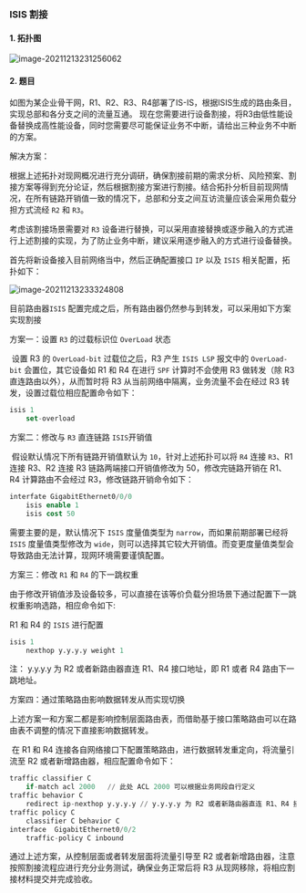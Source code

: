 ### ISIS 割接

#### 1. 拓扑图

![image-20211213231256062](https://s2.loli.net/2021/12/13/MqREVWay1gGFL6v.png)

#### 2. 题目

​	如图为某企业骨干网，R1、R2、R3、R4部署了IS-IS，根据ISIS生成的路由条目，实现总部和各分支之间的流量互通。 现在您需要进行设备割接，将R3由低性能设备替换成高性能设备，同时您需要尽可能保证业务不中断，请给出三种业务不中断的方案。

解决方案：

​	根据上述拓扑对现网概况进行充分调研，确保割接前期的需求分析、风险预案、割接方案等得到充分论证，然后根据割接方案进行割接。结合拓扑分析目前现网情况，在所有链路开销值一致的情况下，总部和分支之间互访流量应该会采用负载分担方式流经 `R2` 和 `R3`。

考虑该割接场景需要对 `R3` 设备进行替换，可以采用直接替换或逐步融入的方式进行上述割接的实现，为了防止业务中断，建议采用逐步融入的方式进行设备替换。

首先将新设备接入目前网络当中，然后正确配置接口 `IP` 以及 `ISIS` 相关配置，拓扑如下：

![image-20211213233324808](https://s2.loli.net/2021/12/13/MEJuAhaiZ7Fey9f.png)

目前路由器`ISIS` 配置完成之后，所有路由器仍然参与到转发，可以采用如下方案实现割接

方案一：设置 `R3` 的过载标识位 `OverLoad` 状态

​	设置 R3 的 `OverLoad-bit` 过载位之后，R3 产生 `ISIS LSP` 报文中的 `OverLoad-bit` 会置位，其它设备如 R1 和 R4 在进行 `SPF` 计算时不会使用 R3 做转发（除 R3 直连路由以外），从而暂时将 R3 从当前网络中隔离，业务流量不会在经过 R3 转发，设置过载位相应配置命令如下：

```sql
isis 1
	set-overload
```



方案二：修改与  `R3` 直连链路 `ISIS`开销值

​	假设默认情况下所有链路开销值默认为 `10`，针对上述拓扑可以将 `R4` 连接 `R3`、R1 连接 R3、R2 连接 R3 链路两端接口开销值修改为 50，修改完链路开销在 R1、R4 计算路由不会经过 R3，修改链路开销命令如下：

```sql
interfate GigabitEthernet0/0/0
	isis enable 1
	isis cost 50
```

需要主要的是，默认情况下 `ISIS` 度量值类型为 `narrow`，而如果前期部署已经将 `ISIS` 度量值类型修改为 `wide`，则可以选择其它较大开销值。而变更度量值类型会导致路由无法计算，现网环境需要谨慎配置。



方案三：修改 `R1` 和 `R4` 的下一跳权重

​	由于修改开销值涉及设备较多，可以直接在该等价负载分担场景下通过配置下一跳权重影响选路，相应命令如下:

R1 和 R4 的 `ISIS` 进行配置

```sql
isis 1
	nexthop y.y.y.y weight 1
```

注： y.y.y.y 为 R2 或者新路由器直连 R1、R4 接口地址，即 R1 或者 R4 路由下一跳地址。



方案四：通过策略路由影响数据转发从而实现切换

​	上述方案一和方案二都是影响控制层面路由表，而借助基于接口策略路由可以在路由表不调整的情况下直接影响数据转发。

​	在 R1 和 R4 连接各自网络接口下配置策略路由，进行数据转发重定向，将流量引流至 R2 或者新增路由器，相应配置命令如下：

```sql
traffic classifier C
	if-match acl 2000	// 此处 ACL 2000 可以根据业务网段自行定义
traffic behavior C
	redirect ip-nexthop y.y.y.y // y.y.y.y 为 R2 或者新路由器直连 R1、R4 接口地址
traffic policy C
	classifier C behavior C
interface  GigabitEthernet0/0/2
	traffic-policy C inbound
```

通过上述方案，从控制层面或者转发层面将流量引导至 R2 或者新增路由器，注意按照割接流程应进行充分业务测试，确保业务正常后将 R3 从现网移除，将相应割接材料提交并完成验收。

